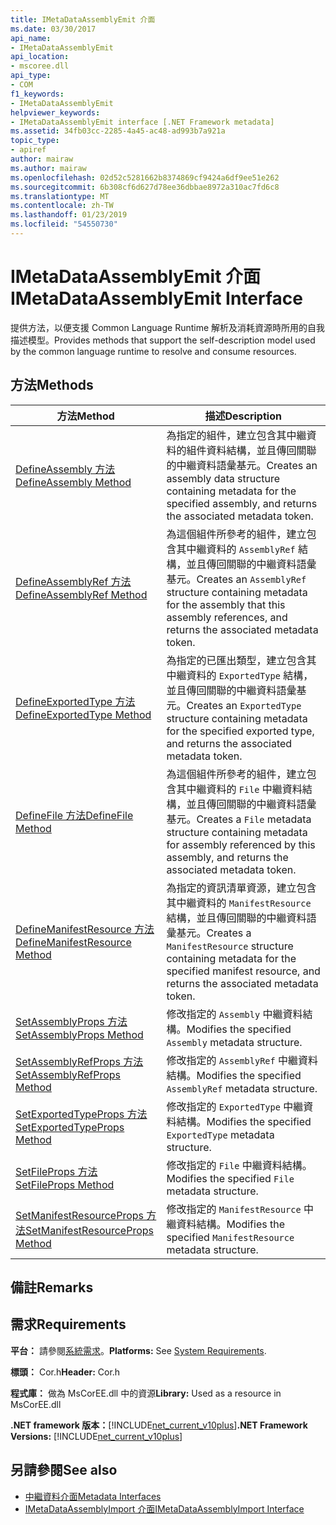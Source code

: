 ```yaml
---
title: IMetaDataAssemblyEmit 介面
ms.date: 03/30/2017
api_name:
- IMetaDataAssemblyEmit
api_location:
- mscoree.dll
api_type:
- COM
f1_keywords:
- IMetaDataAssemblyEmit
helpviewer_keywords:
- IMetaDataAssemblyEmit interface [.NET Framework metadata]
ms.assetid: 34fb03cc-2285-4a45-ac48-ad993b7a921a
topic_type:
- apiref
author: mairaw
ms.author: mairaw
ms.openlocfilehash: 02d52c5281662b8374869cf9424a6df9ee51e262
ms.sourcegitcommit: 6b308cf6d627d78ee36dbbae8972a310ac7fd6c8
ms.translationtype: MT
ms.contentlocale: zh-TW
ms.lasthandoff: 01/23/2019
ms.locfileid: "54550730"
---
```

# <a name="imetadataassemblyemit-interface"></a><span data-ttu-id="f16a6-102">IMetaDataAssemblyEmit 介面</span><span class="sxs-lookup"><span data-stu-id="f16a6-102">IMetaDataAssemblyEmit Interface</span></span>
<span data-ttu-id="f16a6-103">提供方法，以便支援 Common Language Runtime 解析及消耗資源時所用的自我描述模型。</span><span class="sxs-lookup"><span data-stu-id="f16a6-103">Provides methods that support the self-description model used by the common language runtime to resolve and consume resources.</span></span>  
  
## <a name="methods"></a><span data-ttu-id="f16a6-104">方法</span><span class="sxs-lookup"><span data-stu-id="f16a6-104">Methods</span></span>  
  
|<span data-ttu-id="f16a6-105">方法</span><span class="sxs-lookup"><span data-stu-id="f16a6-105">Method</span></span>|<span data-ttu-id="f16a6-106">描述</span><span class="sxs-lookup"><span data-stu-id="f16a6-106">Description</span></span>|  
|------------|-----------------|  
|[<span data-ttu-id="f16a6-107">DefineAssembly 方法</span><span class="sxs-lookup"><span data-stu-id="f16a6-107">DefineAssembly Method</span></span>](../../../../docs/framework/unmanaged-api/metadata/imetadataassemblyemit-defineassembly-method.md)|<span data-ttu-id="f16a6-108">為指定的組件，建立包含其中繼資料的組件資料結構，並且傳回關聯的中繼資料語彙基元。</span><span class="sxs-lookup"><span data-stu-id="f16a6-108">Creates an assembly data structure containing metadata for the specified assembly, and returns the associated metadata token.</span></span>|  
|[<span data-ttu-id="f16a6-109">DefineAssemblyRef 方法</span><span class="sxs-lookup"><span data-stu-id="f16a6-109">DefineAssemblyRef Method</span></span>](../../../../docs/framework/unmanaged-api/metadata/imetadataassemblyemit-defineassemblyref-method.md)|<span data-ttu-id="f16a6-110">為這個組件所參考的組件，建立包含其中繼資料的 `AssemblyRef` 結構，並且傳回關聯的中繼資料語彙基元。</span><span class="sxs-lookup"><span data-stu-id="f16a6-110">Creates an `AssemblyRef` structure containing metadata for the assembly that this assembly references, and returns the associated metadata token.</span></span>|  
|[<span data-ttu-id="f16a6-111">DefineExportedType 方法</span><span class="sxs-lookup"><span data-stu-id="f16a6-111">DefineExportedType Method</span></span>](../../../../docs/framework/unmanaged-api/metadata/imetadataassemblyemit-defineexportedtype-method.md)|<span data-ttu-id="f16a6-112">為指定的已匯出類型，建立包含其中繼資料的 `ExportedType` 結構，並且傳回關聯的中繼資料語彙基元。</span><span class="sxs-lookup"><span data-stu-id="f16a6-112">Creates an `ExportedType` structure containing metadata for the specified exported type, and returns the associated metadata token.</span></span>|  
|[<span data-ttu-id="f16a6-113">DefineFile 方法</span><span class="sxs-lookup"><span data-stu-id="f16a6-113">DefineFile Method</span></span>](../../../../docs/framework/unmanaged-api/metadata/imetadataassemblyemit-definefile-method.md)|<span data-ttu-id="f16a6-114">為這個組件所參考的組件，建立包含其中繼資料的 `File` 中繼資料結構，並且傳回關聯的中繼資料語彙基元。</span><span class="sxs-lookup"><span data-stu-id="f16a6-114">Creates a `File` metadata structure containing metadata for assembly referenced by this assembly, and returns the associated metadata token.</span></span>|  
|[<span data-ttu-id="f16a6-115">DefineManifestResource 方法</span><span class="sxs-lookup"><span data-stu-id="f16a6-115">DefineManifestResource Method</span></span>](../../../../docs/framework/unmanaged-api/metadata/imetadataassemblyemit-definemanifestresource-method.md)|<span data-ttu-id="f16a6-116">為指定的資訊清單資源，建立包含其中繼資料的 `ManifestResource` 結構，並且傳回關聯的中繼資料語彙基元。</span><span class="sxs-lookup"><span data-stu-id="f16a6-116">Creates a `ManifestResource` structure containing metadata for the specified manifest resource, and returns the associated metadata token.</span></span>|  
|[<span data-ttu-id="f16a6-117">SetAssemblyProps 方法</span><span class="sxs-lookup"><span data-stu-id="f16a6-117">SetAssemblyProps Method</span></span>](../../../../docs/framework/unmanaged-api/metadata/imetadataassemblyemit-setassemblyprops-method.md)|<span data-ttu-id="f16a6-118">修改指定的 `Assembly` 中繼資料結構。</span><span class="sxs-lookup"><span data-stu-id="f16a6-118">Modifies the specified `Assembly` metadata structure.</span></span>|  
|[<span data-ttu-id="f16a6-119">SetAssemblyRefProps 方法</span><span class="sxs-lookup"><span data-stu-id="f16a6-119">SetAssemblyRefProps Method</span></span>](../../../../docs/framework/unmanaged-api/metadata/imetadataassemblyemit-setassemblyrefprops-method.md)|<span data-ttu-id="f16a6-120">修改指定的 `AssemblyRef` 中繼資料結構。</span><span class="sxs-lookup"><span data-stu-id="f16a6-120">Modifies the specified `AssemblyRef` metadata structure.</span></span>|  
|[<span data-ttu-id="f16a6-121">SetExportedTypeProps 方法</span><span class="sxs-lookup"><span data-stu-id="f16a6-121">SetExportedTypeProps Method</span></span>](../../../../docs/framework/unmanaged-api/metadata/imetadataassemblyemit-setexportedtypeprops-method.md)|<span data-ttu-id="f16a6-122">修改指定的 `ExportedType` 中繼資料結構。</span><span class="sxs-lookup"><span data-stu-id="f16a6-122">Modifies the specified `ExportedType` metadata structure.</span></span>|  
|[<span data-ttu-id="f16a6-123">SetFileProps 方法</span><span class="sxs-lookup"><span data-stu-id="f16a6-123">SetFileProps Method</span></span>](../../../../docs/framework/unmanaged-api/metadata/imetadataassemblyemit-setfileprops-method.md)|<span data-ttu-id="f16a6-124">修改指定的 `File` 中繼資料結構。</span><span class="sxs-lookup"><span data-stu-id="f16a6-124">Modifies the specified `File` metadata structure.</span></span>|  
|[<span data-ttu-id="f16a6-125">SetManifestResourceProps 方法</span><span class="sxs-lookup"><span data-stu-id="f16a6-125">SetManifestResourceProps Method</span></span>](../../../../docs/framework/unmanaged-api/metadata/imetadataassemblyemit-setmanifestresourceprops-method.md)|<span data-ttu-id="f16a6-126">修改指定的 `ManifestResource` 中繼資料結構。</span><span class="sxs-lookup"><span data-stu-id="f16a6-126">Modifies the specified `ManifestResource` metadata structure.</span></span>|  
  
## <a name="remarks"></a><span data-ttu-id="f16a6-127">備註</span><span class="sxs-lookup"><span data-stu-id="f16a6-127">Remarks</span></span>  
  
## <a name="requirements"></a><span data-ttu-id="f16a6-128">需求</span><span class="sxs-lookup"><span data-stu-id="f16a6-128">Requirements</span></span>  
 <span data-ttu-id="f16a6-129">**平台：** 請參閱[系統需求](../../../../docs/framework/get-started/system-requirements.md)。</span><span class="sxs-lookup"><span data-stu-id="f16a6-129">**Platforms:** See [System Requirements](../../../../docs/framework/get-started/system-requirements.md).</span></span>  
  
 <span data-ttu-id="f16a6-130">**標頭：** Cor.h</span><span class="sxs-lookup"><span data-stu-id="f16a6-130">**Header:** Cor.h</span></span>  
  
 <span data-ttu-id="f16a6-131">**程式庫：** 做為 MsCorEE.dll 中的資源</span><span class="sxs-lookup"><span data-stu-id="f16a6-131">**Library:** Used as a resource in MsCorEE.dll</span></span>  
  
 <span data-ttu-id="f16a6-132">**.NET framework 版本：**[!INCLUDE[net_current_v10plus](../../../../includes/net-current-v10plus-md.md)]</span><span class="sxs-lookup"><span data-stu-id="f16a6-132">**.NET Framework Versions:** [!INCLUDE[net_current_v10plus](../../../../includes/net-current-v10plus-md.md)]</span></span>  
  
## <a name="see-also"></a><span data-ttu-id="f16a6-133">另請參閱</span><span class="sxs-lookup"><span data-stu-id="f16a6-133">See also</span></span>
- [<span data-ttu-id="f16a6-134">中繼資料介面</span><span class="sxs-lookup"><span data-stu-id="f16a6-134">Metadata Interfaces</span></span>](../../../../docs/framework/unmanaged-api/metadata/metadata-interfaces.md)
- [<span data-ttu-id="f16a6-135">IMetaDataAssemblyImport 介面</span><span class="sxs-lookup"><span data-stu-id="f16a6-135">IMetaDataAssemblyImport Interface</span></span>](../../../../docs/framework/unmanaged-api/metadata/imetadataassemblyimport-interface.md)
